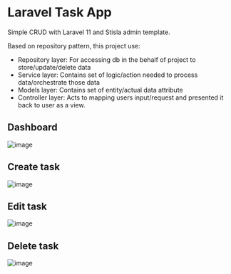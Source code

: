 # Laravel Task App
Simple CRUD with Laravel 11 and Stisla admin template. 

Based on repository pattern, this project use:
- Repository layer: For accessing db in the behalf of project to store/update/delete data
- Service layer: Contains set of logic/action needed to process data/orchestrate those data
- Models layer: Contains set of entity/actual data attribute
- Controller layer: Acts to mapping users input/request and presented it back to user as a view.

## Dashboard
![image](https://github.com/user-attachments/assets/8c99116c-9396-43e1-9dc7-29e81c920670)

## Create task
![image](https://github.com/user-attachments/assets/9a47dec8-8a3a-48eb-a1a1-893b47d543f4)

## Edit task
![image](https://github.com/user-attachments/assets/ae5dd6df-a642-4c04-93b8-220f92fbdbe0)

## Delete task
![image](https://github.com/user-attachments/assets/b86badef-e556-4def-994b-81828687f94b)

